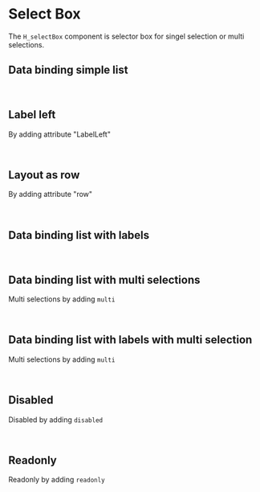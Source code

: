 # Select Box

The `H_selectBox` component is selector box for singel selection or multi selections.

## Data binding simple list

<hhl-live-editor title="" htmlCode='
      <template>
       <div class="flexRow items-center gap-4 flexWrap"> 
            <H_selectbox :list="[`nr1`, `nr2`, `nr3`]" v-model="selection" label="Selector"></H_selectbox>
            <H_input readonly v-model="selection" label="Selector"></H_input>
      </div>
      </template>
      <script>
            const selection = ref("");
            return { selection }
      </script>
'>
</hhl-live-editor>

<br>

## Label left

By adding attribute "LabelLeft"

<hhl-live-editor title="" htmlCode='
      <template>
       <div class="flexRow items-center gap-4 flexWrap"> 
            <H_selectbox label-left :list="[`nr1`, `nr2`, `nr3`]" v-model="selection" label="Selector"></H_selectbox>
            <H_input readonly v-model="selection" label="Selector"></H_input>
      </div>
      </template>
      <script>
            const selection = ref("");
            return { selection }
      </script>
'>
</hhl-live-editor>

<br>

## Layout as row

By adding attribute "row"

<hhl-live-editor title="" htmlCode='
      <template>
       <div class="flexRow items-center gap-4 flexWrap"> 
            <H_selectbox row :list="[`nr1`, `nr2`, `nr3`]" v-model="selection" label="Selector"></H_selectbox>
            <H_input readonly v-model="selection" label="Selector"></H_input>
      </div>
      </template>
      <script>
            const selection = ref("");
            return { selection }
      </script>
'>
</hhl-live-editor>

<br>

## Data binding list with labels

<hhl-live-editor title="" htmlCode='
      <template>
       <div class="flexRow items-center gap-4 flexWrap">
            <H_selectbox 
            :list="[
                        {value:`nr1`, label: `Number 1`},
                        {value:`nr2`, label: `Number 2`},
                        {value:`nr3`, label: `Number 3`}
                        ]" 
            v-model="selection" label="Selector">
            </H_selectbox>
            <H_input readonly v-model="selection" label="Value"></H_input>
      </div>
      </template>
      <script>
            const selection = ref("");
            return { selection }
      </script>
'>
</hhl-live-editor>

<br>

## Data binding list with multi selections

Multi selections by adding `multi`

<hhl-live-editor title="" htmlCode='
      <template>
       <div class="flexRow items-center gap-4 flexWrap"> 
            <H_selectbox multi
                  :list="[`nr1`, `nr2`, `nr3`]" 
                  v-model="selection" label="Selector">
            </H_selectbox>
            <H_input readonly v-model="selection" label="Value"></H_input>
      </div>
      </template>
      <script>
            const selection = ref("");
            return { selection }
      </script>
'>
</hhl-live-editor>

<br>

## Data binding list with labels with multi selection

Multi selections by adding `multi`

<hhl-live-editor title="" htmlCode='
      <template>
       <div class="flexRow items-center gap-4 flexWrap"> 
            <H_selectbox multi
            :list="[
                        {value:`nr1`, label: `Number 1`},
                        {value:`nr2`, label: `Number 2`},
                        {value:`nr3`, label: `Number 3`}
                        ]" 
            v-model="selection" label="Selector">
            </H_selectbox>
            <H_input readonly v-model="selection" label="Value"></H_input>
      </div>
      </template>
      <script>
            const selection = ref("");
            return { selection }
      </script>
'>
</hhl-live-editor>

<br>

## Disabled

Disabled by adding `disabled`

<hhl-live-editor title="" htmlCode='
      <template>
       <div class="flexRow items-center gap-4 flexWrap"> 
            <H_selectbox disabled
                  :list="[`nr1`, `nr2`, `nr3`]" 
                  v-model="selection" label="Selector">
            </H_selectbox>
            <H_input readonly v-model="selection" label="Value"></H_input>
      </div>
      </template>
      <script>
            const selection = ref("");
            return { selection }
      </script>
'>
</hhl-live-editor>

<br>

## Readonly

Readonly by adding `readonly`

<hhl-live-editor title="" htmlCode='
      <template>
       <div class="flexRow items-center gap-4 flexWrap"> 
            <H_selectbox readonly
                  :list="[`nr1`, `nr2`, `nr3`]" 
                  v-model="selection" label="Selector">
            </H_selectbox>
            <H_input readonly v-model="selection" label="Value"></H_input>
      </div>
      </template>
      <script>
            const selection = ref("nr2");
            return { selection }
      </script>
'>
</hhl-live-editor>

<br>
